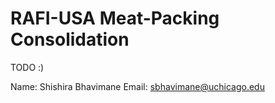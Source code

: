 # RAFI-USA Meat-Packing Consolidation

TODO :)

Name: Shishira Bhavimane
Email: sbhavimane@uchicago.edu
